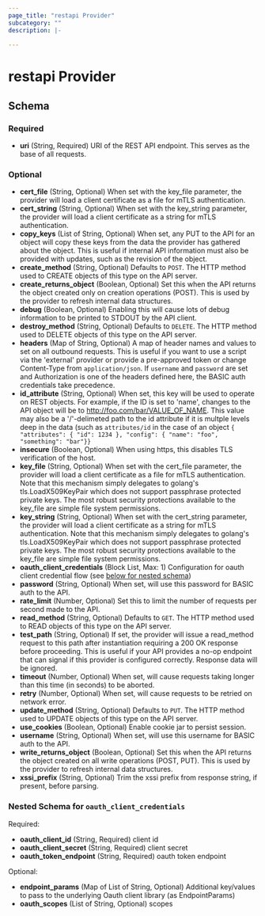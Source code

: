 ```yaml
---
page_title: "restapi Provider"
subcategory: ""
description: |-
  
---
```


# restapi Provider





## Schema

### Required

- **uri** (String, Required) URI of the REST API endpoint. This serves as the base of all requests.

### Optional

- **cert_file** (String, Optional) When set with the key_file parameter, the provider will load a client certificate as a file for mTLS authentication.
- **cert_string** (String, Optional) When set with the key_string parameter, the provider will load a client certificate as a string for mTLS authentication.
- **copy_keys** (List of String, Optional) When set, any PUT to the API for an object will copy these keys from the data the provider has gathered about the object. This is useful if internal API information must also be provided with updates, such as the revision of the object.
- **create_method** (String, Optional) Defaults to `POST`. The HTTP method used to CREATE objects of this type on the API server.
- **create_returns_object** (Boolean, Optional) Set this when the API returns the object created only on creation operations (POST). This is used by the provider to refresh internal data structures.
- **debug** (Boolean, Optional) Enabling this will cause lots of debug information to be printed to STDOUT by the API client.
- **destroy_method** (String, Optional) Defaults to `DELETE`. The HTTP method used to DELETE objects of this type on the API server.
- **headers** (Map of String, Optional) A map of header names and values to set on all outbound requests. This is useful if you want to use a script via the 'external' provider or provide a pre-approved token or change Content-Type from `application/json`. If `username` and `password` are set and Authorization is one of the headers defined here, the BASIC auth credentials take precedence.
- **id_attribute** (String, Optional) When set, this key will be used to operate on REST objects. For example, if the ID is set to 'name', changes to the API object will be to http://foo.com/bar/VALUE_OF_NAME. This value may also be a '/'-delimeted path to the id attribute if it is multple levels deep in the data (such as `attributes/id` in the case of an object `{ "attributes": { "id": 1234 }, "config": { "name": "foo", "something": "bar"}}`
- **insecure** (Boolean, Optional) When using https, this disables TLS verification of the host.
- **key_file** (String, Optional) When set with the cert_file parameter, the provider will load a client certificate as a file for mTLS authentication. Note that this mechanism simply delegates to golang's tls.LoadX509KeyPair which does not support passphrase protected private keys. The most robust security protections available to the key_file are simple file system permissions.
- **key_string** (String, Optional) When set with the cert_string parameter, the provider will load a client certificate as a string for mTLS authentication. Note that this mechanism simply delegates to golang's tls.LoadX509KeyPair which does not support passphrase protected private keys. The most robust security protections available to the key_file are simple file system permissions.
- **oauth_client_credentials** (Block List, Max: 1) Configuration for oauth client credential flow (see [below for nested schema](#nestedblock--oauth_client_credentials))
- **password** (String, Optional) When set, will use this password for BASIC auth to the API.
- **rate_limit** (Number, Optional) Set this to limit the number of requests per second made to the API.
- **read_method** (String, Optional) Defaults to `GET`. The HTTP method used to READ objects of this type on the API server.
- **test_path** (String, Optional) If set, the provider will issue a read_method request to this path after instantiation requiring a 200 OK response before proceeding. This is useful if your API provides a no-op endpoint that can signal if this provider is configured correctly. Response data will be ignored.
- **timeout** (Number, Optional) When set, will cause requests taking longer than this time (in seconds) to be aborted.
- **retry** (Number, Optional) When set, will cause requests to be retried on network error.
- **update_method** (String, Optional) Defaults to `PUT`. The HTTP method used to UPDATE objects of this type on the API server.
- **use_cookies** (Boolean, Optional) Enable cookie jar to persist session.
- **username** (String, Optional) When set, will use this username for BASIC auth to the API.
- **write_returns_object** (Boolean, Optional) Set this when the API returns the object created on all write operations (POST, PUT). This is used by the provider to refresh internal data structures.
- **xssi_prefix** (String, Optional) Trim the xssi prefix from response string, if present, before parsing.

<a id="nestedblock--oauth_client_credentials"></a>
### Nested Schema for `oauth_client_credentials`

Required:

- **oauth_client_id** (String, Required) client id
- **oauth_client_secret** (String, Required) client secret
- **oauth_token_endpoint** (String, Required) oauth token endpoint

Optional:

- **endpoint_params** (Map of List of String, Optional) Additional key/values to pass to the underlying Oauth client library (as EndpointParams)
- **oauth_scopes** (List of String, Optional) scopes
